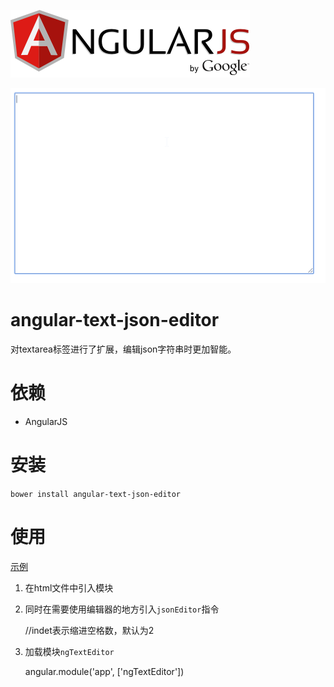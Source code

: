 ![logo](/angularjs.png)  

![gif](/show.gif)

# angular-text-json-editor

对textarea标签进行了扩展，编辑json字符串时更加智能。

# 依赖
* AngularJS

# 安装
`bower install angular-text-json-editor`

# 使用
[示例](/example.html)

1. 在html文件中引入模块

    <script src="http://apps.bdimg.com/libs/angular.js/1.4.6/angular.min.js"></script>
    <script src="./index.js"></script>

2. 同时在需要使用编辑器的地方引入`jsonEditor`指令

    //indet表示缩进空格数，默认为2
    <json-editor indent="4"></json-editor>

3. 加载模块`ngTextEditor`

    angular.module('app', ['ngTextEditor'])
